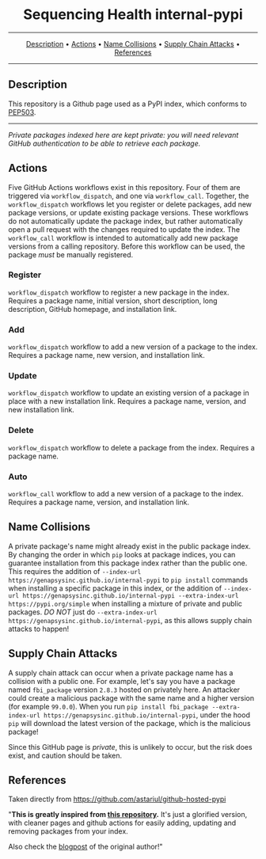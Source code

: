 <h1 align="center">Sequencing Health internal-pypi</h1>

---

<p align="center">
  <a href="#Description">Description</a> •
  <a href="#Actions">Actions</a> •
  <a href="#Name-Collisions">Name Collisions</a> •
  <a href="#Supply-Chain-Attacks">Supply Chain Attacks</a> •
  <a href="#References">References</a>
</p>

---

## Description

This repository is a Github page used as a PyPI index, which conforms to [PEP503](https://www.python.org/dev/peps/pep-0503/).

---

_Private packages indexed here are kept private: you will need relevant GitHub authentication to be able to retrieve each package._

## Actions

Five GitHub Actions workflows exist in this repository.
Four of them are triggered via `workflow_dispatch`, and one via `workflow_call`.
Together, the `workflow_dispatch` workflows let you register or delete packages, add new package versions, or update existing package versions.
These workflows do not automatically update the package index, but rather automatically open a pull request with the changes required to update the index.
The `workflow_call` workflow is intended to automatically add new package versions from a calling repository.
Before this workflow can be used, the package *must* be manually registered.

### Register

`workflow_dispatch` workflow to register a new package in the index.
Requires a package name, initial version, short description, long description, GitHub homepage, and installation link.

### Add

`workflow_dispatch` workflow to add a new version of a package to the index.
Requires a package name, new version, and installation link.

### Update

`workflow_dispatch` workflow to update an existing version of a package in place with a new installation link.
Requires a package name, version, and new installation link.

### Delete

`workflow_dispatch` workflow to delete a package from the index.
Requires a package name.

### Auto

`workflow_call` workflow to add a new version of a package to the index.
Requires a package name, version, and installation link.

## Name Collisions

A private package's name might already exist in the public package index.
By changing the order in which `pip` looks at package indices, you can guarantee installation from this package index rather than the public one.
This requires the addition of `--index-url https://genapsysinc.github.io/internal-pypi` to `pip install` commands when installing a specific package in this index, or the addition of `--index-url https://genapsysinc.github.io/internal-pypi --extra-index-url https://pypi.org/simple` when installing a mixture of private and public packages.
*DO NOT* just do `--extra-index-url https://genapsysinc.github.io/internal-pypi`, as this allows supply chain attacks to happen!

## Supply Chain Attacks

A supply chain attack can occur when a private package name has a collision with a public one.
For example, let's say you have a package named `fbi_package` version `2.8.3` hosted on privately here.
An attacker could create a malicious package with the same name and a higher version (for example `99.0.0`).
When you run `pip install fbi_package --extra-index-url https://genapsysinc.github.io/internal-pypi`, under the hood `pip` will download the latest version of the package, which is the malicious package!

Since this GitHub page is *private*, this is unlikely to occur, but the risk does exist, and caution should be taken.

## References

Taken directly from https://github.com/astariul/github-hosted-pypi

"**This is greatly inspired from [this repository](https://github.com/ceddlyburge/python-package-server).**
It's just a glorified version, with cleaner pages and github actions for easily adding, updating and removing packages from your index.

Also check the [blogpost](https://www.freecodecamp.org/news/how-to-use-github-as-a-pypi-server-1c3b0d07db2/) of the original author!"
